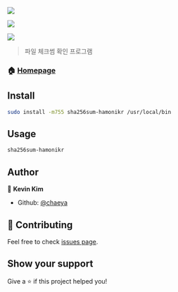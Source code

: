 <p>
  <img src="https://pms.invesume.com:8444/download/thumbnails/30343351/sha256sum-hamonikr_01.png?version=1&modificationDate=1561527834559&api=v2" />
</p>
<p>
  <img src="https://pms.invesume.com:8444/download/attachments/30343351/sha256sum-hamonikr_02.png?version=1&modificationDate=1561527835002&api=v2" />
</p>

<p>
  <img src="https://img.shields.io/badge/version-0.2.0-blue.svg?cacheSeconds=2592000" />
</p>

> 파일 체크썸 확인 프로그램

### 🏠 [Homepage](https://hamonikr.org/oss/sha256)

## Install

```sh
sudo install -m755 sha256sum-hamonikr /usr/local/bin
```

## Usage

```sh
sha256sum-hamonikr
```

## Author

👤 **Kevin Kim**

* Github: [@chaeya](https://github.com/chaeya)

## 🤝 Contributing

Feel free to check [issues page](https://github.com/ivsteam/sha256sum-hamonikr/issues).

## Show your support

Give a ⭐️ if this project helped you!

